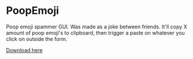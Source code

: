 # PoopEmoji
Poop emoji spammer GUI. Was made as a joke between friends. It'll copy X amount of poop emoji's to clipboard, then trigger a paste on whatever you click on outside the form.

[Download here](PoopEmoji.zip)

